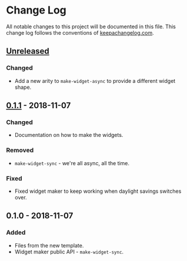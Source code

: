 # Change Log
All notable changes to this project will be documented in this file. This change log follows the conventions of [keepachangelog.com](http://keepachangelog.com/).

## [Unreleased]
### Changed
- Add a new arity to `make-widget-async` to provide a different widget shape.

## [0.1.1] - 2018-11-07
### Changed
- Documentation on how to make the widgets.

### Removed
- `make-widget-sync` - we're all async, all the time.

### Fixed
- Fixed widget maker to keep working when daylight savings switches over.

## 0.1.0 - 2018-11-07
### Added
- Files from the new template.
- Widget maker public API - `make-widget-sync`.

[Unreleased]: https://github.com/your-name/problem/compare/0.1.1...HEAD
[0.1.1]: https://github.com/your-name/problem/compare/0.1.0...0.1.1
